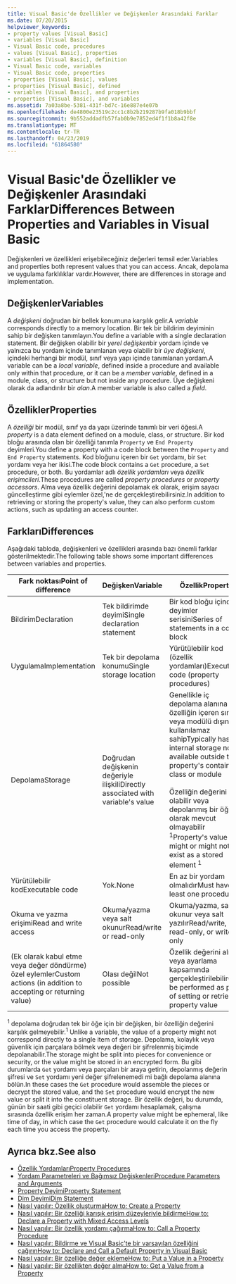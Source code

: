 ```yaml
---
title: Visual Basic'de Özellikler ve Değişkenler Arasındaki Farklar
ms.date: 07/20/2015
helpviewer_keywords:
- property values [Visual Basic]
- variables [Visual Basic]
- Visual Basic code, procedures
- values [Visual Basic], properties
- variables [Visual Basic], definition
- Visual Basic code, variables
- Visual Basic code, properties
- properties [Visual Basic], values
- properties [Visual Basic], defined
- variables [Visual Basic], and properties
- properties [Visual Basic], and variables
ms.assetid: 7a03a8be-5381-431f-bd7c-16e887e4e07b
ms.openlocfilehash: de4800e23519c2cc1c8b2b219287b9fa018b9bbf
ms.sourcegitcommit: 9b552addadfb57fab0b9e7852ed4f1f1b8a42f8e
ms.translationtype: MT
ms.contentlocale: tr-TR
ms.lasthandoff: 04/23/2019
ms.locfileid: "61864580"
---
```

# <a name="differences-between-properties-and-variables-in-visual-basic"></a><span data-ttu-id="e0e9f-102">Visual Basic'de Özellikler ve Değişkenler Arasındaki Farklar</span><span class="sxs-lookup"><span data-stu-id="e0e9f-102">Differences Between Properties and Variables in Visual Basic</span></span>
<span data-ttu-id="e0e9f-103">Değişkenleri ve özellikleri erişebileceğiniz değerleri temsil eder.</span><span class="sxs-lookup"><span data-stu-id="e0e9f-103">Variables and properties both represent values that you can access.</span></span> <span data-ttu-id="e0e9f-104">Ancak, depolama ve uygulama farklılıklar vardır.</span><span class="sxs-lookup"><span data-stu-id="e0e9f-104">However, there are differences in storage and implementation.</span></span>  
  
## <a name="variables"></a><span data-ttu-id="e0e9f-105">Değişkenler</span><span class="sxs-lookup"><span data-stu-id="e0e9f-105">Variables</span></span>  
 <span data-ttu-id="e0e9f-106">A *değişkeni* doğrudan bir bellek konumuna karşılık gelir.</span><span class="sxs-lookup"><span data-stu-id="e0e9f-106">A *variable* corresponds directly to a memory location.</span></span> <span data-ttu-id="e0e9f-107">Bir tek bir bildirim deyiminin sahip bir değişken tanımlayın.</span><span class="sxs-lookup"><span data-stu-id="e0e9f-107">You define a variable with a single declaration statement.</span></span> <span data-ttu-id="e0e9f-108">Bir değişken olabilir bir *yerel değişken*bir yordam içinde ve yalnızca bu yordam içinde tanımlanan veya olabilir bir *üye değişkeni*, içindeki herhangi bir modül, sınıf veya yapı içinde tanımlanan yordam.</span><span class="sxs-lookup"><span data-stu-id="e0e9f-108">A variable can be a *local variable*, defined inside a procedure and available only within that procedure, or it can be a *member variable*, defined in a module, class, or structure but not inside any procedure.</span></span> <span data-ttu-id="e0e9f-109">Üye değişkeni olarak da adlandırılır bir *alan*.</span><span class="sxs-lookup"><span data-stu-id="e0e9f-109">A member variable is also called a *field*.</span></span>  
  
## <a name="properties"></a><span data-ttu-id="e0e9f-110">Özellikler</span><span class="sxs-lookup"><span data-stu-id="e0e9f-110">Properties</span></span>  
 <span data-ttu-id="e0e9f-111">A *özelliği* bir modül, sınıf ya da yapı üzerinde tanımlı bir veri öğesi.</span><span class="sxs-lookup"><span data-stu-id="e0e9f-111">A *property* is a data element defined on a module, class, or structure.</span></span> <span data-ttu-id="e0e9f-112">Bir kod bloğu arasında olan bir özelliği tanımla `Property` ve `End Property` deyimleri.</span><span class="sxs-lookup"><span data-stu-id="e0e9f-112">You define a property with a code block between the `Property` and `End Property` statements.</span></span> <span data-ttu-id="e0e9f-113">Kod bloğunu içeren bir `Get` yordamı, bir `Set` yordamı veya her ikisi.</span><span class="sxs-lookup"><span data-stu-id="e0e9f-113">The code block contains a `Get` procedure, a `Set` procedure, or both.</span></span> <span data-ttu-id="e0e9f-114">Bu yordamlar adlı *özellik yordamları* veya *özellik erişimcileri*.</span><span class="sxs-lookup"><span data-stu-id="e0e9f-114">These procedures are called *property procedures* or *property accessors*.</span></span> <span data-ttu-id="e0e9f-115">Alma veya özellik değerini depolamak ek olarak, erişim sayacı güncelleştirme gibi eylemler özel,'ne de gerçekleştirebilirsiniz.</span><span class="sxs-lookup"><span data-stu-id="e0e9f-115">In addition to retrieving or storing the property's value, they can also perform custom actions, such as updating an access counter.</span></span>  
  
## <a name="differences"></a><span data-ttu-id="e0e9f-116">Farkları</span><span class="sxs-lookup"><span data-stu-id="e0e9f-116">Differences</span></span>  
 <span data-ttu-id="e0e9f-117">Aşağıdaki tabloda, değişkenleri ve özellikleri arasında bazı önemli farklar gösterilmektedir.</span><span class="sxs-lookup"><span data-stu-id="e0e9f-117">The following table shows some important differences between variables and properties.</span></span>  
  
|<span data-ttu-id="e0e9f-118">Fark noktası</span><span class="sxs-lookup"><span data-stu-id="e0e9f-118">Point of difference</span></span>|<span data-ttu-id="e0e9f-119">Değişken</span><span class="sxs-lookup"><span data-stu-id="e0e9f-119">Variable</span></span>|<span data-ttu-id="e0e9f-120">Özellik</span><span class="sxs-lookup"><span data-stu-id="e0e9f-120">Property</span></span>|  
|-------------------------|--------------|--------------|  
|<span data-ttu-id="e0e9f-121">Bildirim</span><span class="sxs-lookup"><span data-stu-id="e0e9f-121">Declaration</span></span>|<span data-ttu-id="e0e9f-122">Tek bildirimde deyimi</span><span class="sxs-lookup"><span data-stu-id="e0e9f-122">Single declaration statement</span></span>|<span data-ttu-id="e0e9f-123">Bir kod bloğu içindeki deyimler serisini</span><span class="sxs-lookup"><span data-stu-id="e0e9f-123">Series of statements in a code block</span></span>|  
|<span data-ttu-id="e0e9f-124">Uygulama</span><span class="sxs-lookup"><span data-stu-id="e0e9f-124">Implementation</span></span>|<span data-ttu-id="e0e9f-125">Tek bir depolama konumu</span><span class="sxs-lookup"><span data-stu-id="e0e9f-125">Single storage location</span></span>|<span data-ttu-id="e0e9f-126">Yürütülebilir kod (özellik yordamları)</span><span class="sxs-lookup"><span data-stu-id="e0e9f-126">Executable code (property procedures)</span></span>|  
|<span data-ttu-id="e0e9f-127">Depolama</span><span class="sxs-lookup"><span data-stu-id="e0e9f-127">Storage</span></span>|<span data-ttu-id="e0e9f-128">Doğrudan değişkenin değeriyle ilişkili</span><span class="sxs-lookup"><span data-stu-id="e0e9f-128">Directly associated with variable's value</span></span>|<span data-ttu-id="e0e9f-129">Genellikle iç depolama alanına özelliğin içeren sınıfı veya modülü dışında kullanılamaz sahip</span><span class="sxs-lookup"><span data-stu-id="e0e9f-129">Typically has internal storage not available outside the property's containing class or module</span></span><br /><br /> <span data-ttu-id="e0e9f-130">Özelliğin değerini olabilir veya depolanmış bir öğe olarak mevcut olmayabilir <sup>1</sup></span><span class="sxs-lookup"><span data-stu-id="e0e9f-130">Property's value might or might not exist as a stored element <sup>1</sup></span></span>|  
|<span data-ttu-id="e0e9f-131">Yürütülebilir kod</span><span class="sxs-lookup"><span data-stu-id="e0e9f-131">Executable code</span></span>|<span data-ttu-id="e0e9f-132">Yok.</span><span class="sxs-lookup"><span data-stu-id="e0e9f-132">None</span></span>|<span data-ttu-id="e0e9f-133">En az bir yordam olmalıdır</span><span class="sxs-lookup"><span data-stu-id="e0e9f-133">Must have at least one procedure</span></span>|  
|<span data-ttu-id="e0e9f-134">Okuma ve yazma erişimi</span><span class="sxs-lookup"><span data-stu-id="e0e9f-134">Read and write access</span></span>|<span data-ttu-id="e0e9f-135">Okuma/yazma veya salt okunur</span><span class="sxs-lookup"><span data-stu-id="e0e9f-135">Read/write or read-only</span></span>|<span data-ttu-id="e0e9f-136">Okuma/yazma, salt okunur veya salt yazılır</span><span class="sxs-lookup"><span data-stu-id="e0e9f-136">Read/write, read-only, or write-only</span></span>|  
|<span data-ttu-id="e0e9f-137">(Ek olarak kabul etme veya değer döndürme) özel eylemler</span><span class="sxs-lookup"><span data-stu-id="e0e9f-137">Custom actions (in addition to accepting or returning value)</span></span>|<span data-ttu-id="e0e9f-138">Olası değil</span><span class="sxs-lookup"><span data-stu-id="e0e9f-138">Not possible</span></span>|<span data-ttu-id="e0e9f-139">Özellik değerini alma veya ayarlama kapsamında gerçekleştirilebilir</span><span class="sxs-lookup"><span data-stu-id="e0e9f-139">Can be performed as part of setting or retrieving property value</span></span>|  
  
 <span data-ttu-id="e0e9f-140"><sup>1</sup> depolama doğrudan tek bir öğe için bir değişken, bir özelliğin değerini karşılık gelmeyebilir.</span><span class="sxs-lookup"><span data-stu-id="e0e9f-140"><sup>1</sup> Unlike a variable, the value of a property might not correspond directly to a single item of storage.</span></span> <span data-ttu-id="e0e9f-141">Depolama, kolaylık veya güvenlik için parçalara bölmek veya değeri bir şifrelenmiş biçimde depolanabilir.</span><span class="sxs-lookup"><span data-stu-id="e0e9f-141">The storage might be split into pieces for convenience or security, or the value might be stored in an encrypted form.</span></span> <span data-ttu-id="e0e9f-142">Bu gibi durumlarda `Get` yordamı veya parçaları bir araya getirin, depolanmış değerin şifresi ve `Set` yordamı yeni değer şifrelenemedi mi bağlı depolama alanına bölün.</span><span class="sxs-lookup"><span data-stu-id="e0e9f-142">In these cases the `Get` procedure would assemble the pieces or decrypt the stored value, and the `Set` procedure would encrypt the new value or split it into the constituent storage.</span></span> <span data-ttu-id="e0e9f-143">Bir özellik değeri, bu durumda, günün bir saati gibi geçici olabilir `Get` yordamı hesaplamak, çalışma sırasında özellik erişim her zaman.</span><span class="sxs-lookup"><span data-stu-id="e0e9f-143">A property value might be ephemeral, like time of day, in which case the `Get` procedure would calculate it on the fly each time you access the property.</span></span>  
  
## <a name="see-also"></a><span data-ttu-id="e0e9f-144">Ayrıca bkz.</span><span class="sxs-lookup"><span data-stu-id="e0e9f-144">See also</span></span>

- [<span data-ttu-id="e0e9f-145">Özellik Yordamları</span><span class="sxs-lookup"><span data-stu-id="e0e9f-145">Property Procedures</span></span>](./property-procedures.md)
- [<span data-ttu-id="e0e9f-146">Yordam Parametreleri ve Bağımsız Değişkenleri</span><span class="sxs-lookup"><span data-stu-id="e0e9f-146">Procedure Parameters and Arguments</span></span>](./procedure-parameters-and-arguments.md)
- [<span data-ttu-id="e0e9f-147">Property Deyimi</span><span class="sxs-lookup"><span data-stu-id="e0e9f-147">Property Statement</span></span>](../../../../visual-basic/language-reference/statements/property-statement.md)
- [<span data-ttu-id="e0e9f-148">Dim Deyimi</span><span class="sxs-lookup"><span data-stu-id="e0e9f-148">Dim Statement</span></span>](../../../../visual-basic/language-reference/statements/dim-statement.md)
- [<span data-ttu-id="e0e9f-149">Nasıl yapılır: Özellik oluşturma</span><span class="sxs-lookup"><span data-stu-id="e0e9f-149">How to: Create a Property</span></span>](./how-to-create-a-property.md)
- [<span data-ttu-id="e0e9f-150">Nasıl yapılır: Bir özelliği karışık erişim düzeyleriyle bildirme</span><span class="sxs-lookup"><span data-stu-id="e0e9f-150">How to: Declare a Property with Mixed Access Levels</span></span>](./how-to-declare-a-property-with-mixed-access-levels.md)
- [<span data-ttu-id="e0e9f-151">Nasıl yapılır: Bir özellik yordamı çağırma</span><span class="sxs-lookup"><span data-stu-id="e0e9f-151">How to: Call a Property Procedure</span></span>](./how-to-call-a-property-procedure.md)
- [<span data-ttu-id="e0e9f-152">Nasıl yapılır: Bildirme ve Visual Basic'te bir varsayılan özelliğini çağırın</span><span class="sxs-lookup"><span data-stu-id="e0e9f-152">How to: Declare and Call a Default Property in Visual Basic</span></span>](./how-to-declare-and-call-a-default-property.md)
- [<span data-ttu-id="e0e9f-153">Nasıl yapılır: Bir özelliğe değer ekleme</span><span class="sxs-lookup"><span data-stu-id="e0e9f-153">How to: Put a Value in a Property</span></span>](./how-to-put-a-value-in-a-property.md)
- [<span data-ttu-id="e0e9f-154">Nasıl yapılır: Bir özellikten değer alma</span><span class="sxs-lookup"><span data-stu-id="e0e9f-154">How to: Get a Value from a Property</span></span>](./how-to-get-a-value-from-a-property.md)
